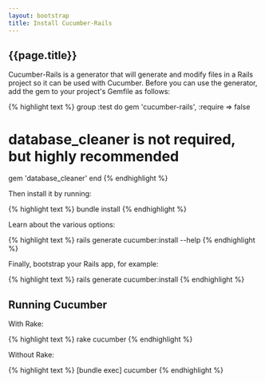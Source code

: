 ```yaml
---
layout: bootstrap
title: Install Cucumber-Rails
---
```

## {{page.title}}

Cucumber-Rails is a generator that will generate and modify files in a Rails project so it can be used with Cucumber.
Before you can use the generator, add the gem to your project's Gemfile as follows:

{% highlight text %}
group :test do
  gem 'cucumber-rails', :require => false
  # database_cleaner is not required, but highly recommended
  gem 'database_cleaner'
end
{% endhighlight %}

Then install it by running:

{% highlight text %}
bundle install
{% endhighlight %}

Learn about the various options:

{% highlight text %}
rails generate cucumber:install --help
{% endhighlight %}

Finally, bootstrap your Rails app, for example:

{% highlight text %}
rails generate cucumber:install
{% endhighlight %}

## Running Cucumber

With Rake:

{% highlight text %}
rake cucumber
{% endhighlight %}

Without Rake:

{% highlight text %}
[bundle exec] cucumber
{% endhighlight %}
